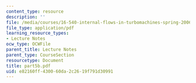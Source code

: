 ```yaml
---
content_type: resource
description: ''
file: /media/courses/16-540-internal-flows-in-turbomachines-spring-2006/e82160ff430060da2c2619f791d30991_part5b.pdf
file_type: application/pdf
learning_resource_types:
- Lecture Notes
ocw_type: OCWFile
parent_title: Lecture Notes
parent_type: CourseSection
resourcetype: Document
title: part5b.pdf
uid: e82160ff-4300-60da-2c26-19f791d30991
---
```

